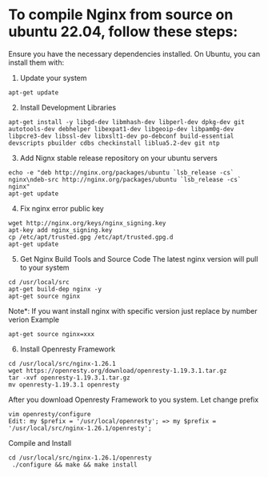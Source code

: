 # To compile Nginx from source on ubuntu 22.04, follow these steps:
Ensure you have the necessary dependencies installed. On Ubuntu, you can install them with:

1. Update your system
```
apt-get update
```
2. Install Development Libraries
```
apt-get install -y libgd-dev libmhash-dev libperl-dev dpkg-dev git autotools-dev debhelper libexpat1-dev libgeoip-dev libpam0g-dev libpcre3-dev libssl-dev libxslt1-dev po-debconf build-essential devscripts pbuilder cdbs checkinstall liblua5.2-dev git ntp
```
3. Add Nignx stable release repository on your ubuntu servers
```
echo -e "deb http://nginx.org/packages/ubuntu `lsb_release -cs` nginx\ndeb-src http://nginx.org/packages/ubuntu `lsb_release -cs` nginx"
apt-get update
```
4. Fix nginx error public key
```
wget http://nginx.org/keys/nginx_signing.key
apt-key add nginx_signing.key
cp /etc/apt/trusted.gpg /etc/apt/trusted.gpg.d
apt-get update
```
5. Get Nginx Build Tools and Source Code
The latest nginx version will pull to your system
```
cd /usr/local/src
apt-get build-dep nginx -y
apt-get source nginx
```
Note*: If you want install nginx with specific version just replace by number verion
Example
```
apt-get source nginx=xxx
```
6. Install Openresty Framework
```
cd /usr/local/src/nginx-1.26.1
wget https://openresty.org/download/openresty-1.19.3.1.tar.gz
tar -xvf openresty-1.19.3.1.tar.gz
mv openresty-1.19.3.1 openresty
```
After you download Openresty Framework to you system. Let change prefix
```
vim openresty/configure
Edit: my $prefix = '/usr/local/openresty'; => my $prefix = '/usr/local/src/nginx-1.26.1/openresty';
```
Compile and Install
```
cd /usr/local/src/nginx-1.26.1/openresty
 ./configure && make && make install
```
